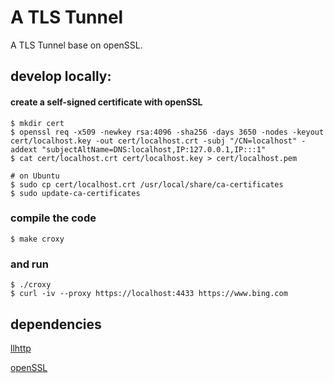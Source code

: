 # A TLS Tunnel

A TLS Tunnel base on openSSL.

## develop locally:

#### create a self-signed certificate with openSSL

```shell
$ mkdir cert
$ openssl req -x509 -newkey rsa:4096 -sha256 -days 3650 -nodes -keyout cert/localhost.key -out cert/localhost.crt -subj "/CN=localhost" -addext "subjectAltName=DNS:localhost,IP:127.0.0.1,IP:::1"
$ cat cert/localhost.crt cert/localhost.key > cert/localhost.pem

# on Ubuntu
$ sudo cp cert/localhost.crt /usr/local/share/ca-certificates
$ sudo update-ca-certificates
```

### compile the code

```shell
$ make croxy
```

### and run

```shell
$ ./croxy
$ curl -iv --proxy https://localhost:4433 https://www.bing.com
```

## dependencies

[llhttp](https://github.com/nodejs/llhttp)

[openSSL](https://www.openssl.org/)
